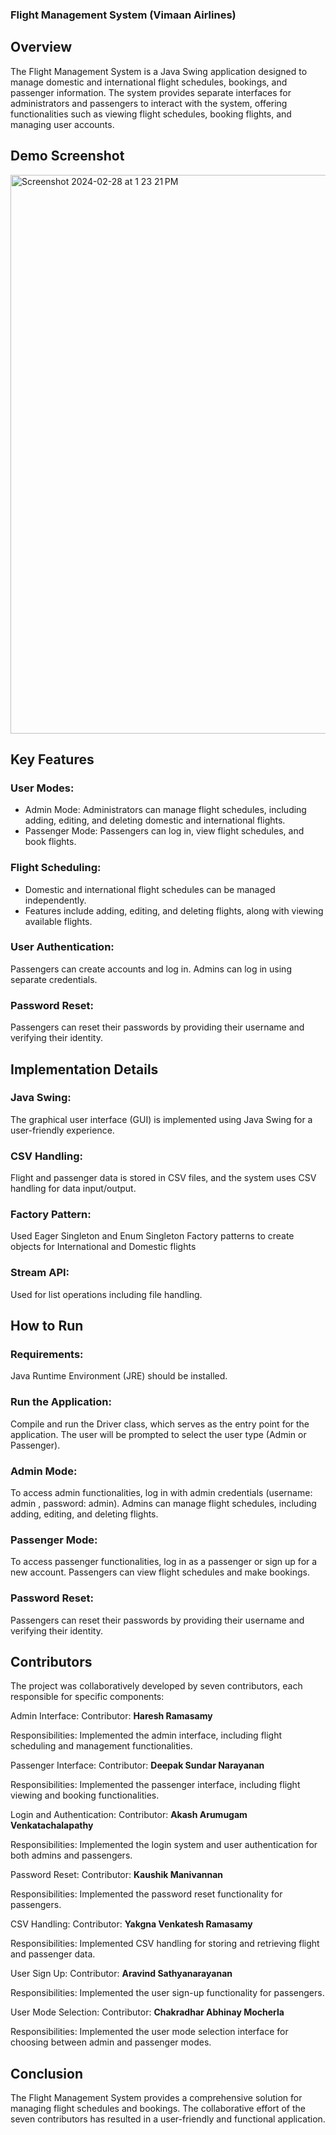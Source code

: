 ### Flight Management System (Vimaan Airlines)
## Overview
The Flight Management System is a Java Swing application designed to manage domestic and international flight schedules, bookings, and passenger information. The system provides separate interfaces for administrators and passengers to interact with the system, offering functionalities such as viewing flight schedules, booking flights, and managing user accounts.

## Demo Screenshot
<img width="894" alt="Screenshot 2024-02-28 at 1 23 21 PM" src="https://github.com/kaushik-manivannan/Flight-Management-System/assets/144855772/4ea1dec7-b6ba-4ae3-b4af-3c00462e35b4">

## Key Features
### User Modes:

* Admin Mode: Administrators can manage flight schedules, including adding, editing, and deleting domestic and international flights.
* Passenger Mode: Passengers can log in, view flight schedules, and book flights.
### Flight Scheduling:

* Domestic and international flight schedules can be managed independently.
* Features include adding, editing, and deleting flights, along with viewing available flights.
### User Authentication:

Passengers can create accounts and log in.
Admins can log in using separate credentials.
### Password Reset:

Passengers can reset their passwords by providing their username and verifying their identity.
## Implementation Details
### Java Swing: 
The graphical user interface (GUI) is implemented using Java Swing for a user-friendly experience.
### CSV Handling: 
Flight and passenger data is stored in CSV files, and the system uses CSV handling for data input/output.
### Factory Pattern:
Used Eager Singleton and Enum Singleton Factory patterns to create objects for International and Domestic flights
### Stream API:
Used for list operations including file handling.
## How to Run
### Requirements:

Java Runtime Environment (JRE) should be installed.
### Run the Application:

Compile and run the Driver class, which serves as the entry point for the application.
The user will be prompted to select the user type (Admin or Passenger).
### Admin Mode:

To access admin functionalities, log in with admin credentials (username: admin , password: admin).
Admins can manage flight schedules, including adding, editing, and deleting flights.
### Passenger Mode:

To access passenger functionalities, log in as a passenger or sign up for a new account.
Passengers can view flight schedules and make bookings.
### Password Reset:

Passengers can reset their passwords by providing their username and verifying their identity.
## Contributors
The project was collaboratively developed by seven contributors, each responsible for specific components:

Admin Interface: Contributor: **Haresh Ramasamy**

Responsibilities: Implemented the admin interface, including flight scheduling and management functionalities.

Passenger Interface: Contributor: **Deepak Sundar Narayanan**

Responsibilities: Implemented the passenger interface, including flight viewing and booking functionalities.

Login and Authentication: Contributor: **Akash Arumugam Venkatachalapathy**

Responsibilities: Implemented the login system and user authentication for both admins and passengers.

Password Reset: Contributor: **Kaushik Manivannan**

Responsibilities: Implemented the password reset functionality for passengers.

CSV Handling: Contributor: **Yakgna Venkatesh Ramasamy**

Responsibilities: Implemented CSV handling for storing and retrieving flight and passenger data.

User Sign Up: Contributor: **Aravind Sathyanarayanan**

Responsibilities: Implemented the user sign-up functionality for passengers.

User Mode Selection:  Contributor: **Chakradhar Abhinay Mocherla**

Responsibilities: Implemented the user mode selection interface for choosing between admin and passenger modes.

## Conclusion
The Flight Management System provides a comprehensive solution for managing flight schedules and bookings. The collaborative effort of the seven contributors has resulted in a user-friendly and functional application.
